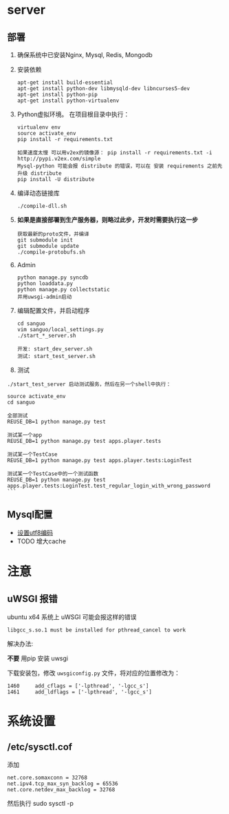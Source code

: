 # server

## 部署

1.  确保系统中已安装Nginx, Mysql, Redis, Mongodb

2.  安装依赖
    
    ```
    apt-get install build-essential
    apt-get install python-dev libmysqld-dev libncurses5-dev
    apt-get install python-pip
    apt-get install python-virtualenv
    ```

3.  Python虚拟环境。 在项目根目录中执行：

    ```
    virtualenv env
    source activate_env
    pip install -r requirements.txt

    如果速度太慢 可以用v2ex的镜像源： pip install -r requirements.txt -i http://pypi.v2ex.com/simple
    Mysql-python 可能会报 distribute 的错误，可以在 安装 requirements 之前先升级 distribute
    pip install -U distribute
    ```

4.  编译动态链接库

    ```
    ./compile-dll.sh
    ```

5.  **如果是直接部署到生产服务器，则略过此步，开发时需要执行这一步**

    ```
    获取最新的proto文件，并编译
    git submodule init
    git submodule update
    ./compile-protobufs.sh
    ```


7.  Admin

    ```
    python manage.py syncdb
    python loaddata.py
    python manage.py collectstatic
    并用uwsgi-admin启动
    ```



9.  编辑配置文件，并启动程序

    ```
    cd sanguo
    vim sanguo/local_settings.py
    ./start_*_server.sh

    开发: start_dev_server.sh
    测试: start_test_server.sh
    ```

10.  测试

    ./start_test_server 启动测试服务，然后在另一个shell中执行：

    source activate_env
    cd sanguo

    全部测试
    REUSE_DB=1 python manage.py test

    测试某一个app
    REUSE_DB=1 python manage.py test apps.player.tests

    测试某一个TestCase
    REUSE_DB=1 python manage.py test apps.player.tests:LoginTest

    测试某一个TestCase中的一个测试函数
    REUSE_DB=1 python manage.py test apps.player.tests:LoginTest.test_regular_login_with_wrong_password
    ```

## Mysql配置

*   [设置utf8编码][1]
*   TODO 增大cache


[1]: http://stackoverflow.com/questions/3513773/change-mysql-default-character-set-to-utf8-in-my-cnf


# 注意

## uWSGI 报错

ubuntu x64 系统上 uWSGI 可能会报这样的错误

`libgcc_s.so.1 must be installed for pthread_cancel to work`

解决办法:

**不要** 用pip 安装 uwsgi

下载安装包，修改 `uwsgiconfig.py` 文件，将对应的位置修改为：

```
1460     add_cflags = ['-lpthread', '-lgcc_s']
1461     add_ldflags = ['-lpthread', '-lgcc_s']
```


# 系统设置

## /etc/sysctl.cof

添加

```
net.core.somaxconn = 32768
net.ipv4.tcp_max_syn_backlog = 65536
net.core.netdev_max_backlog = 32768
```
然后执行 sudo sysctl -p

